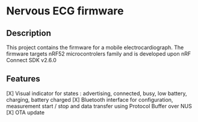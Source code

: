 # Nervous ECG firmware

## Description

This project contains the firmware for a mobile electrocardiograph.
The firmware targets nRF52 microcontrolers family and is developed upon nRF Connect SDK v2.6.0

## Features

[X] Visual indicator for states : advertising, connected, busy, low battery, charging, battery charged
[X] Bluetooth interface for configuration, measurement start / stop and data transfer using Protocol Buffer over NUS
[X] OTA update
